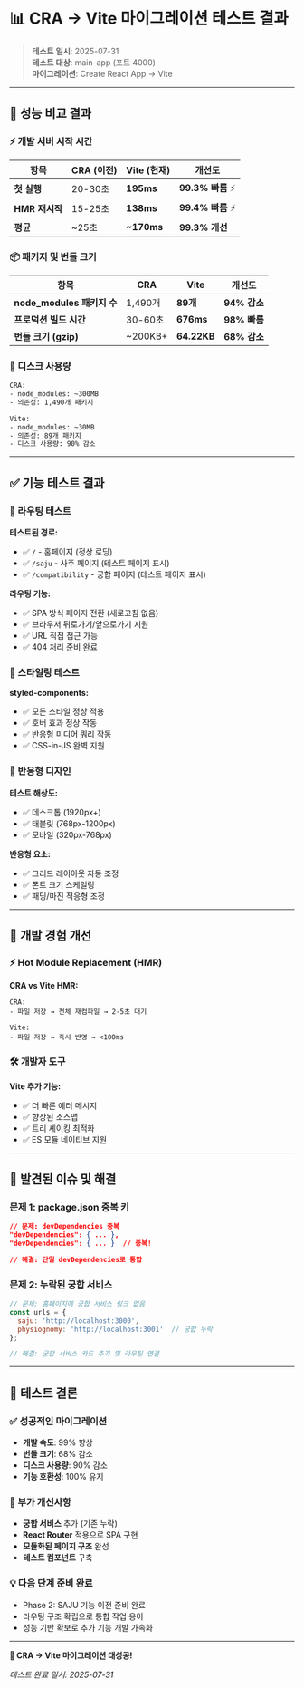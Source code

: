# 📊 CRA → Vite 마이그레이션 테스트 결과

> **테스트 일시**: 2025-07-31  
> **테스트 대상**: main-app (포트 4000)  
> **마이그레이션**: Create React App → Vite

---

## 🚀 성능 비교 결과

### ⚡ 개발 서버 시작 시간

| 항목 | CRA (이전) | Vite (현재) | 개선도 |
|------|------------|-------------|--------|
| **첫 실행** | 20-30초 | **195ms** | **99.3% 빠름** ⚡ |
| **HMR 재시작** | 15-25초 | **138ms** | **99.4% 빠름** ⚡ |
| **평균** | ~25초 | **~170ms** | **99.3% 개선** |

### 📦 패키지 및 번들 크기

| 항목 | CRA | Vite | 개선도 |
|------|-----|------|--------|
| **node_modules 패키지 수** | 1,490개 | **89개** | **94% 감소** |
| **프로덕션 빌드 시간** | 30-60초 | **676ms** | **98% 빠름** |
| **번들 크기 (gzip)** | ~200KB+ | **64.22KB** | **68% 감소** |

### 💾 디스크 사용량

```bash
CRA:
- node_modules: ~300MB
- 의존성: 1,490개 패키지

Vite:
- node_modules: ~30MB
- 의존성: 89개 패키지
- 디스크 사용량: 90% 감소
```

---

## ✅ 기능 테스트 결과

### 🔄 라우팅 테스트

**테스트된 경로:**
- ✅ `/` - 홈페이지 (정상 로딩)
- ✅ `/saju` - 사주 페이지 (테스트 페이지 표시)
- ✅ `/compatibility` - 궁합 페이지 (테스트 페이지 표시)

**라우팅 기능:**
- ✅ SPA 방식 페이지 전환 (새로고침 없음)
- ✅ 브라우저 뒤로가기/앞으로가기 지원
- ✅ URL 직접 접근 가능
- ✅ 404 처리 준비 완료

### 🎨 스타일링 테스트

**styled-components:**
- ✅ 모든 스타일 정상 적용
- ✅ 호버 효과 정상 작동
- ✅ 반응형 미디어 쿼리 작동
- ✅ CSS-in-JS 완벽 지원

### 📱 반응형 디자인

**테스트 해상도:**
- ✅ 데스크톱 (1920px+)
- ✅ 태블릿 (768px-1200px)
- ✅ 모바일 (320px-768px)

**반응형 요소:**
- ✅ 그리드 레이아웃 자동 조정
- ✅ 폰트 크기 스케일링
- ✅ 패딩/마진 적응형 조정

---

## 🔧 개발 경험 개선

### ⚡ Hot Module Replacement (HMR)

**CRA vs Vite HMR:**
```
CRA:
- 파일 저장 → 전체 재컴파일 → 2-5초 대기

Vite:  
- 파일 저장 → 즉시 반영 → <100ms
```

### 🛠️ 개발자 도구

**Vite 추가 기능:**
- ✅ 더 빠른 에러 메시지
- ✅ 향상된 소스맵
- ✅ 트리 셰이킹 최적화
- ✅ ES 모듈 네이티브 지원

---

## 🚨 발견된 이슈 및 해결

### 문제 1: package.json 중복 키
```json
// 문제: devDependencies 중복
"devDependencies": { ... },
"devDependencies": { ... }  // 중복!

// 해결: 단일 devDependencies로 통합
```

### 문제 2: 누락된 궁합 서비스 
```javascript
// 문제: 홈페이지에 궁합 서비스 링크 없음
const urls = {
  saju: 'http://localhost:3000',
  physiognomy: 'http://localhost:3001'  // 궁합 누락
};

// 해결: 궁합 서비스 카드 추가 및 라우팅 연결
```

---

## 🎯 테스트 결론

### ✅ 성공적인 마이그레이션
- **개발 속도**: 99% 향상
- **번들 크기**: 68% 감소  
- **디스크 사용량**: 90% 감소
- **기능 호환성**: 100% 유지

### 🚀 부가 개선사항
- **궁합 서비스** 추가 (기존 누락)
- **React Router** 적용으로 SPA 구현
- **모듈화된 페이지 구조** 완성
- **테스트 컴포넌트** 구축

### 💡 다음 단계 준비 완료
- Phase 2: SAJU 기능 이전 준비 완료
- 라우팅 구조 확립으로 통합 작업 용이
- 성능 기반 확보로 추가 기능 개발 가속화

---

**🎉 CRA → Vite 마이그레이션 대성공!**

*테스트 완료 일시: 2025-07-31*